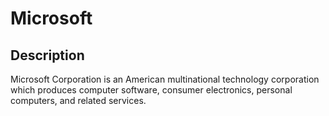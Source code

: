 # Microsoft

## Description

Microsoft Corporation is an American multinational technology corporation which produces computer software, consumer electronics, personal computers, and related services.
